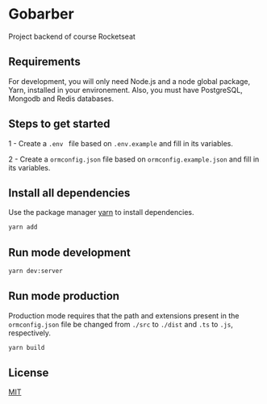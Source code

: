 # Gobarber

Project backend of course Rocketseat

## Requirements

For development, you will only need Node.js and a node global package, Yarn, installed in your environement. Also, you must have PostgreSQL, Mongodb and Redis databases.

## Steps to get started

1 - Create a ```.env ```  file based on ```.env.example``` and fill in its variables.

2 - Create a ```ormconfig.json``` file based on ```ormconfig.example.json``` and fill in its variables.

## Install all dependencies

Use the package manager [yarn](https://yarnpkg.com/) to install dependencies.

```bash
yarn add
```

## Run mode development

```bash
yarn dev:server
```

## Run mode production

Production mode requires that the path and extensions present in the ```ormconfig.json``` file be changed from ```./src``` to ```./dist``` and ```.ts``` to ```.js```, respectively.

```bash
yarn build
```

## License
[MIT](https://choosealicense.com/licenses/mit/)
